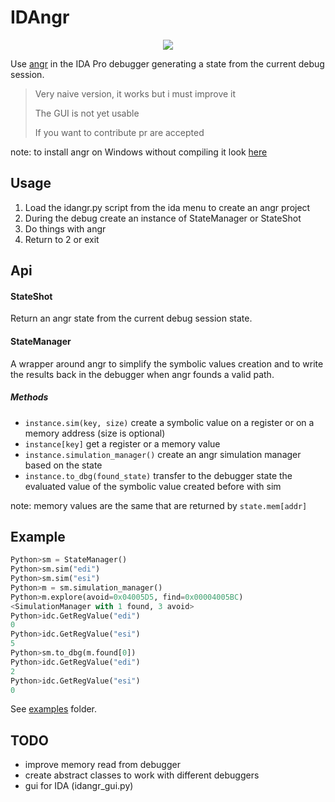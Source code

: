 # IDAngr

<p align="center">
<img src="http://andreafioraldi.altervista.org/idangr.png">
</p>

Use [angr](https://github.com/angr/angr) in the IDA Pro debugger generating a state from the current debug session.

> Very naive version, it works but i must improve it
>
> The GUI is not yet usable
>
> If you want to contribute pr are accepted

note: to install angr on Windows without compiling it look [here](https://github.com/andreafioraldi/angr-win64-wheels)

## Usage

1. Load the idangr.py script from the ida menu to create an angr project
2. During the debug create an instance of StateManager or StateShot
3. Do things with angr
4. Return to 2 or exit

## Api

#### StateShot

Return an angr state from the current debug session state.

#### StateManager

A wrapper around angr to simplify the symbolic values creation and to write the results back in the debugger when angr founds a valid path.

##### Methods
+ `instance.sim(key, size)`        create a symbolic value on a register or on a memory address (size is optional)
+ `instance[key]`                  get a register or a memory value
+ `instance.simulation_manager()`  create an angr simulation manager based on the state
+ `instance.to_dbg(found_state)`   transfer to the debugger state the evaluated value of the symbolic value created before with sim

note: memory values are the same that are returned by `state.mem[addr]`

## Example

```python
Python>sm = StateManager()
Python>sm.sim("edi")
Python>sm.sim("esi")
Python>m = sm.simulation_manager()
Python>m.explore(avoid=0x04005D5, find=0x00004005BC)
<SimulationManager with 1 found, 3 avoid>
Python>idc.GetRegValue("edi")
0
Python>idc.GetRegValue("esi")
5
Python>sm.to_dbg(m.found[0])
Python>idc.GetRegValue("edi")
2
Python>idc.GetRegValue("esi")
0
```

See [examples](https://github.com/andreafioraldi/IDAngr/tree/master/examples) folder.

## TODO
+ improve memory read from debugger
+ create abstract classes to work with different debuggers
+ gui for IDA (idangr_gui.py)


